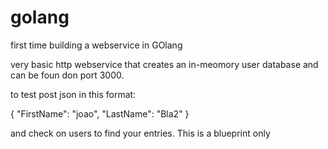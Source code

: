 # golang
first time building a webservice in GOlang

very basic http webservice that creates an in-meomory user database and can be foun don port 3000.

to test post json in this format:

{
    "FirstName": "joao",
    "LastName": "Bla2"
}

and check on users to find your entries. This is a blueprint only
